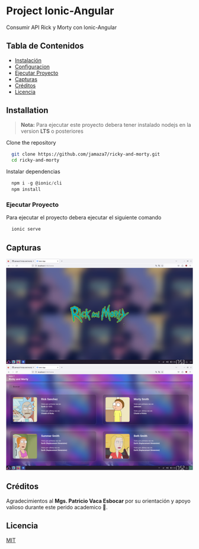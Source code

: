 # Project Ionic-Angular

Consumir API Rick y Morty con Ionic-Angular

## Tabla de Contenidos

- [Instalación](#instalación)
- [Configuracion](#configuracion)
- [Ejecutar Proyecto](#ejecutar-proyecto)
- [Capturas](#capturas)
- [Créditos](#créditos)
- [Licencia](#licencia)

## Installation

> **Nota:** Para ejecutar este proyecto debera tener instalado nodejs en la version **LTS** o posteriores

Clone the repository

```bash
  git clone https://github.com/jamaza7/ricky-and-morty.git
  cd ricky-and-morty
```

Instalar dependencias

```javascript
  npm i -g @ionic/cli
  npm install
```

### Ejecutar Proyecto

Para ejecutar el proyecto debera ejecutar el siguiente comando

```bash
  ionic serve
```

## Capturas

![App Screenshot](src/assets/demo/iconic_home.png)
![App Screenshot](src/assets/demo/ionic_ricky.png)

## Créditos

Agradecimientos al **Mgs. Patricio Vaca Esbocar** por
su orientación y apoyo valioso durante este perido academico 💯.

## Licencia

[MIT](https://choosealicense.com/licenses/mit/)
